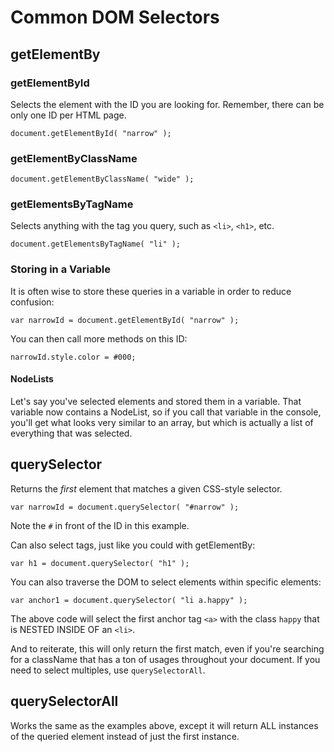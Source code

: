 # Common DOM Selectors

## getElementBy

### getElementById

Selects the element with the ID you are looking for. Remember, there can be only one ID per HTML page.

`document.getElementById( "narrow" );`

### getElementByClassName

`document.getElementByClassName( "wide" );`

### getElementsByTagName

Selects anything with the tag you query, such as `<li>`, `<h1>`, etc.

`document.getElementsByTagName( "li" );`

### Storing in a Variable

It is often wise to store these queries in a variable in order to reduce confusion:

`var narrowId = document.getElementById( "narrow" );`

You can then call more methods on this ID:

`narrowId.style.color = #000;`

#### NodeLists

Let's say you've selected elements and stored them in a variable. That variable now contains a NodeList, so if you call that variable in the console, you'll get what looks very similar to an array, but which is actually a list of everything that was selected.

## querySelector

Returns the *first* element that matches a given CSS-style selector.

`var narrowId = document.querySelector( "#narrow" );`

Note the `#` in front of the ID in this example.

Can also select tags, just like you could with getElementBy:

`var h1 = document.querySelector( "h1" );`

You can also traverse the DOM to select elements within specific elements:

`var anchor1 = document.querySelector( "li a.happy" );`

The above code will select the first anchor tag `<a>` with the class `happy` that is NESTED INSIDE OF an `<li>`.

And to reiterate, this will only return the first match, even if you're searching for a className that has a ton of usages throughout your document. If you need to select multiples, use `querySelectorAll`.

## querySelectorAll

Works the same as the examples above, except it will return ALL instances of the queried element instead of just the first instance.